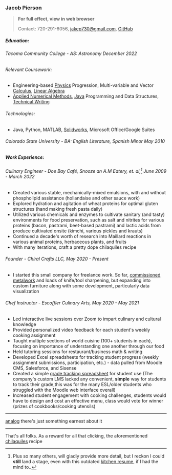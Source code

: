### Jacob Pierson

> **For full effect, view in web browser**
>
> Contact: 720-291-6056, [jakep730@gmail.com](mailto:jakep730@gmail.com), [GitHub](https://github.com/awhooshingwind)

##### Education:

###### Tacoma Community College - AS: Astronomy *December 2022*  
 
###### Relevant Coursework:
- Engineering-based <a href="https://awhooshingwind.github.io/projects/Lab4FreeBodyDiagrams.pdf" target="_blank">Physics</a> Progression, Multi-variable and Vector [Calculus](https://github.com/awhooshingwind/Math254), <a href="https://awhooshingwind.github.io/projects/jpierson_app1.pdf" target="_blank">Linear Algebra</a>
- [Applied Numerical Methods](https://github.com/awhooshingwind/ENGR240), [Java](https://github.com/awhooshingwind/DelightfulDeli) Programming and Data Structures, [Technical Writing](https://docs.google.com/document/d/1zslfxNiTz2kqxAz22RuVwdfqIuXCeBObVWSe8apfrdw/edit)


######  Technologies:
- Java, Python, MATLAB, <a href="https://awhooshingwind.github.io/projects/chair_summary.pdf" target="_blank">Solidworks</a>, Microsoft Office/Google Suites

###### Colorado State University - BA: English Literature, Spanish Minor *May 2010*  

##### Work Experience: 

###### Culinary Engineer - *Doe Bay Café, Snooze an A.M Eatery, et. al,[^1] June 2009 - March 2022*

- Created various stable, mechanically-mixed emulsions, with and without phospholipid assistance (hollandaise and other sauce work)
- Explored hydration and agitation of wheat proteins for optimal gluten structures (hand making fresh pasta daily)
- Utilized various chemicals and enzymes to cultivate sanitary (and tasty) environments for food preservation, such as salt and nitrites for various proteins (bacon, pastrami, beet-based pastrami) and lactic acids from produce cultivated onsite (kimchi, various pickles and krauts)
- Continued a decade's worth of research into Maillard reactions in various animal proteins, herbaceous plants, and fruits
- With many iterations, craft a pretty dope chilaquiles recipe

###### Founder - *Chiral Crafts LLC, May 2020 - Present*

- I started this small company for freelance work. So far, [commissioned metalwork](/metal.md) and loads of knife/tool sharpening, but expanding into custom furniture along with some development, particularly data visualization 

###### Chef Instructor - *Escoffier Culinary Arts, May 2020 - May 2021*

- Led interactive live sessions over Zoom to impart culinary and cultural knowledge
- Provided personalized video feedback for each student's weekly cooking assignment
- Taught multiple sections of world cuisine (100+ students in each), focusing on importance of understanding one another through our food
- Held tutoring sessions for restaurant/business math & writing
- Developed Excel spreadsheets for tracking student progress (weekly assignment submissions, participation, etc.) - data pulled from Moodle CMS, Salesforce, and Sisense
- Created a simple [grade tracking spreadsheet](https://docs.google.com/spreadsheets/d/1DTIHyR0CUrAtPCjrw08osnoBhqA_n8aNh5CT9zqhMIU/edit?usp=sharing) for student use (The company's custom LMS lacked any convenient, **simple** way for students to track their grade,this was for the many ESL/older students who struggled with the Moodle web interface overall)
- Increased student engagement with cooking challenges, students would have to design and cost an effective menu, class would vote for winner (prizes of cookbooks/cooking utensils)  


[^1]: Plus so many others, will gladly provide more detail, but I reckon I could **still** land a stage, even with this outdated <a href="https://awhooshingwind.github.io/projects/JakeResume.pdf" target="_blank">kitchen resume</a>, if I had the mind to..
  
---

[analog](/analog.md) there's just something earnest about it  

--- 

 That's all folks. As a reward for all that clicking, the aforementioned <a href="https://awhooshingwind.github.io/projects/Chilaquiles.pdf" target="_blank">chilaquiles</a> recipe